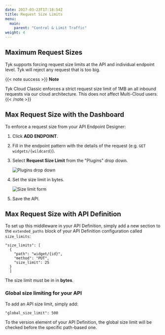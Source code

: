 ```yaml
---
date: 2017-03-23T17:18:54Z
title: Request Size Limits
menu:
  main:
    parent: "Control & Limit Traffic"
weight: 4 
---
```


## Maximum Request Sizes

Tyk supports forcing request size limits at the API and individual endpoint level. Tyk will reject any request that is too big.

{{< note success >}}
**Note**  

Tyk Cloud Classic enforces a strict request size limit of 1MB an all inbound requests via our cloud architecture. This does not affect Multi-Cloud users.
{{< /note >}}


## Max Request Size with the Dashboard

To enforce a request size from your API Endpoint Designer:

1.  Click **ADD ENDPOINT**.

2.  Fill in the endpoint pattern with the details of the request (e.g. `GET widgets/{wildcard}`).

3.  Select **Request Size Limit** from the "Plugins" drop down.
    
    ![Plugins drop down](/docs/img/2.10/request_size_limit.png)

4.  Set the size limit in bytes.
    
    ![Size limit form](/docs/img/2.10/request_size_settings.png)

5.  Save the API.


## <a name="max-request-size-with-api"></a> Max Request Size with API Definition

To set up this middleware in your API Definition, simply add a new section to the `extended_paths` block of your API Definition configuration called `size_limits`:

```{.copyWrapper}
"size_limits": [
  {
    "path": "widget/{id}",
    "method": "PUT",
    "size_limit": 25
  }
  ]
```

The size limit must be in in **bytes**.

### Global size limiting for your API

To add an API size limit, simply add:
```
"global_size_limit": 500 
```


To the version element of your API Definition, the global size limit will be checked before the specific path-based one.
